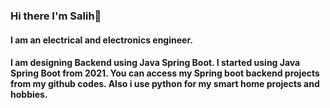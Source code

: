 ### Hi there I'm Salih👋

#### I am an electrical and electronics engineer.

#### I am designing Backend using Java Spring Boot. I started using Java Spring Boot from 2021. You can access my Spring boot backend projects from my github codes. Also i use python for my smart home projects and hobbies.


<!--
**selonilo/selonilo** is a ✨ _special_ ✨ repository because its `README.md` (this file) appears on your GitHub profile.

Here are some ideas to get you started:

- 🔭 I’m currently working on ...
- 🌱 I’m currently learning ...
- 👯 I’m looking to collaborate on ...
- 🤔 I’m looking for help with ...
- 💬 Ask me about ...
- 📫 How to reach me: ...
- 😄 Pronouns: ...
- ⚡ Fun fact: ...
-->
